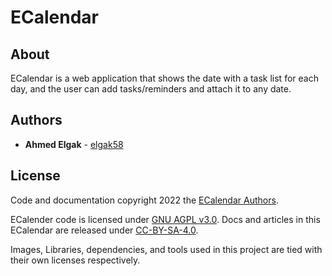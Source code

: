 # ECalendar

## About

ECalendar is a web application that shows the date with a task list for each day, and the user can add tasks/reminders and attach it to any date.

## Authors

* **Ahmed Elgak** - [elgak58](https://github.com/elgak58)

## License

Code and documentation copyright 2022 the [ECalendar Authors](https://github.com/elgak58/ecalendar/graphs/contributors). 

ECalender code is licensed under [GNU AGPL v3.0](https://www.gnu.org/licenses/agpl-3.0.html). Docs and articles in this ECalendar are released under [CC-BY-SA-4.0](https://creativecommons.org/licenses/by-sa/4.0/legalcode).

Images, Libraries, dependencies, and tools used in this project are tied with their own licenses respectively.
